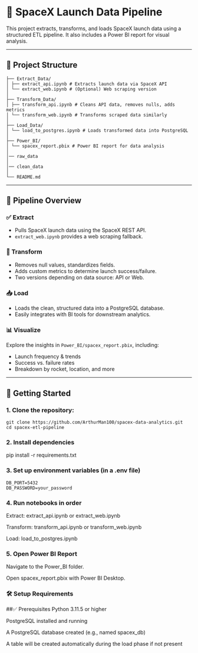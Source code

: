 # 🚀 SpaceX Launch Data Pipeline

This project extracts, transforms, and loads SpaceX launch data using a structured ETL pipeline. It also includes a Power BI report for visual analysis.

---

## 📁 Project Structure
```
├── Extract_Data/
│ ├── extract_api.ipynb # Extracts launch data via SpaceX API
│ └── extract_web.ipynb # (Optional) Web scraping version
│
├── Transform_Data/
│ ├── transform_api.ipynb # Cleans API data, removes nulls, adds metrics
│ └── transform_web.ipynb # Transforms scraped data similarly
│
├── Load_Data/
│ └── load_to_postgres.ipynb # Loads transformed data into PostgreSQL
│
├── Power_BI/
│ └── spacex_report.pbix # Power BI report for data analysis
│
│── raw_data
│
│── clean_data
│
└── README.md
```
---

## 🔧 Pipeline Overview

### ✅ Extract
- Pulls SpaceX launch data using the SpaceX REST API.
- `extract_web.ipynb` provides a web scraping fallback.

### 🔄 Transform
- Removes null values, standardizes fields.
- Adds custom metrics to determine launch success/failure.
- Two versions depending on data source: API or Web.

### 📥 Load
- Loads the clean, structured data into a PostgreSQL database.
- Easily integrates with BI tools for downstream analytics.

### 📊 Visualize
Explore the insights in `Power_BI/spacex_report.pbix`, including:
- Launch frequency & trends
- Success vs. failure rates
- Breakdown by rocket, location, and more

---

## 🚀 Getting Started

### 1. Clone the repository:
```
git clone https://github.com/ArthurMan100/spacex-data-analytics.git
cd spacex-etl-pipeline
```
### 2. Install dependencies
pip install -r requirements.txt

### 3. Set up environment variables (in a .env file)
```
DB_PORT=5432
DB_PASSWORD=your_password
```
### 4. Run notebooks in order

Extract: extract_api.ipynb or extract_web.ipynb

Transform: transform_api.ipynb or transform_web.ipynb

Load: load_to_postgres.ipynb

### 5. Open Power BI Report

Navigate to the Power_BI folder.

Open spacex_report.pbix with Power BI Desktop.

### 🛠 Setup Requirements
##✅ Prerequisites
Python 3.11.5 or higher

PostgreSQL installed and running

A PostgreSQL database created (e.g., named spacex_db)

A table will be created automatically during the load phase if not present















